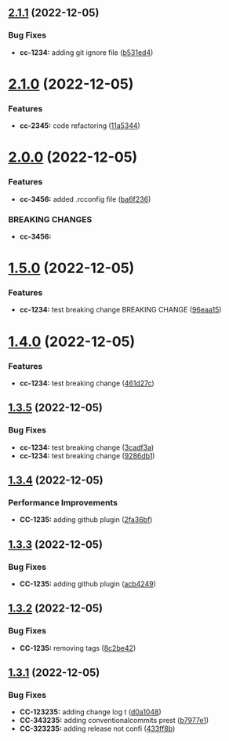 ## [2.1.1](https://github.com/saurabhnautiyal-pm/semantic-release-poc/compare/v2.1.0...v2.1.1) (2022-12-05)


### Bug Fixes

* **cc-1234:** adding git ignore file ([b531ed4](https://github.com/saurabhnautiyal-pm/semantic-release-poc/commit/b531ed4630435ac26e52832fe23c104c87a866c7))

# [2.1.0](https://github.com/saurabhnautiyal-pm/semantic-release-poc/compare/v2.0.0...v2.1.0) (2022-12-05)


### Features

* **cc-2345:** code refactoring ([11a5344](https://github.com/saurabhnautiyal-pm/semantic-release-poc/commit/11a5344a92d32a0c57a0a79de725ee9e0e9c7e57))

# [2.0.0](https://github.com/saurabhnautiyal-pm/semantic-release-poc/compare/v1.5.0...v2.0.0) (2022-12-05)


### Features

* **cc-3456:** added .rcconfig file ([ba6f236](https://github.com/saurabhnautiyal-pm/semantic-release-poc/commit/ba6f2365ee86ba410f75586706fcaa7abb0d70f3))


### BREAKING CHANGES

* **cc-3456:**

# [1.5.0](https://github.com/saurabhnautiyal-pm/semantic-release-poc/compare/v1.4.0...v1.5.0) (2022-12-05)


### Features

* **cc-1234:** test breaking change  BREAKING CHANGE ([96eaa15](https://github.com/saurabhnautiyal-pm/semantic-release-poc/commit/96eaa15c5b620c493396aa1f7ef5e391b9b8cc99))

# [1.4.0](https://github.com/saurabhnautiyal-pm/semantic-release-poc/compare/v1.3.5...v1.4.0) (2022-12-05)


### Features

* **cc-1234:** test breaking change ([461d27c](https://github.com/saurabhnautiyal-pm/semantic-release-poc/commit/461d27cd1c6a03f7ac0fa3f2fe4252714e7949f7))

## [1.3.5](https://github.com/saurabhnautiyal-pm/semantic-release-poc/compare/v1.3.4...v1.3.5) (2022-12-05)


### Bug Fixes

* **cc-1234:** test breaking change ([3cadf3a](https://github.com/saurabhnautiyal-pm/semantic-release-poc/commit/3cadf3a857a849908c352b9408438245c872315a))
* **cc-1234:** test breaking change ([9286db1](https://github.com/saurabhnautiyal-pm/semantic-release-poc/commit/9286db1dcb2743651af4644a7d67054c319ad3c8))

## [1.3.4](https://github.com/saurabhnautiyal-pm/semantic-release-poc/compare/v1.3.3...v1.3.4) (2022-12-05)


### Performance Improvements

* **CC-1235:** adding github plugin ([2fa36bf](https://github.com/saurabhnautiyal-pm/semantic-release-poc/commit/2fa36bf90304ad525cb5659fa42b0a7a2c779e5c))

## [1.3.3](https://github.com/saurabhnautiyal-pm/semantic-release-poc/compare/v1.3.2...v1.3.3) (2022-12-05)


### Bug Fixes

* **CC-1235:** adding github plugin ([acb4249](https://github.com/saurabhnautiyal-pm/semantic-release-poc/commit/acb4249ca10f732429a7ade97451bb580467e026))

## [1.3.2](https://github.com/saurabhnautiyal-pm/semantic-release-poc/compare/v1.3.1...v1.3.2) (2022-12-05)


### Bug Fixes

* **CC-1235:** removing tags ([8c2be42](https://github.com/saurabhnautiyal-pm/semantic-release-poc/commit/8c2be42161559c8219ed21875f818cb8863e3dce))

## [1.3.1](https://github.com/saurabhnautiyal-pm/semantic-release-poc/compare/v1.3.0...v1.3.1) (2022-12-05)


### Bug Fixes

* **CC-123235:** adding change log t ([d0a1048](https://github.com/saurabhnautiyal-pm/semantic-release-poc/commit/d0a1048cb7c6e483ba4ae814f62e2589bda97e2f))
* **CC-343235:** adding conventionalcommits prest ([b7977e1](https://github.com/saurabhnautiyal-pm/semantic-release-poc/commit/b7977e15704f2b55b28f80ee57d6af6f73bdcc9c))
* **CC-323235:** adding release not confi ([433ff8b](https://github.com/saurabhnautiyal-pm/semantic-release-poc/commit/433ff8b722eeae27c3e4f773ed1b28ddc411b2a9))
